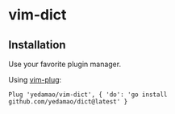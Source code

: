 # vim-dict

## Installation
Use your favorite plugin manager.

Using [vim-plug](https://github.com/junegunn/vim-plug):

```vim
Plug 'yedamao/vim-dict', { 'do': 'go install github.com/yedamao/dict@latest' }
```

